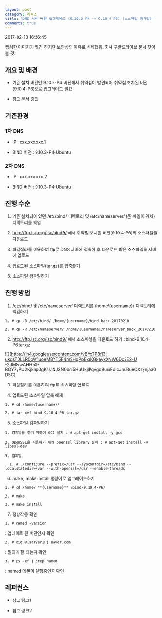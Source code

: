 ```yaml
---
layout: post
category: 리눅스
title: 'DNS 서버 버전 업그레이드 (9.10.3-P4 =< 9.10.4-P6) (소스파일 컴파일)'
comments: true
---
```


2017-02-13 16:26:45


캡쳐한 이미지가 많긴 하지만 보안상의 이유로 삭제했음. 회사 구글드라이브 문서 찾아볼 것.


## 개요 및 배경

  * 기존 설치 버전인 9.10.3-P4 버전에서 취약점이 발견되어 취약점 조치된 버전(9.10.4-P6)으로 업그레이드 필요

  * 참고 문서 링크

## 기존환경

### 1차 DNS

  * IP : xxx.xxx.xxx.1

  * BIND 버전 : 9.10.3-P4-Ubuntu

### 2차 DNS

  * IP : xxx.xxx.xxx.2

  * BIND 버전 : 9.10.3-P4-Ubuntu

  

## 진행 수순

  1. 기존 설치되어 있던 /etc/bind/ 디렉토리 및 /etc/nameserver/ (존 파일이 위치) 디렉토리를 백업

  2. http://ftp.isc.org/isc/bind9/ 에서 취약점 조치된 버전(9.10.4-P6)의 소스파일을 다운로드

  3. 파일질라를 이용하여 ftp로 DNS 서버에 접속한 후 다운로드 받은 소스파일을 서버에 업로드

  4. 업로드된 소스파일(tar.gz)를 압축풀기

  5. 소스파일 컴파일하기

## 진행 방법

  1. /etc/bind/ 및 /etc/nameserver/ 디렉토리를 /home/{username}/ 디렉토리에 백업하기

    1. # cp -R /etc/bind/ /home/{username}/bind_back_20170210

    2. # cp -R /etc/nameserver/ /home/{username}/nameserver_back_20170210

  2. http://ftp.isc.org/isc/bind9/ 에서 소스파일을 다운로드 하기 : bind-9.10.4-P6.tar.gz

![](https://lh4.googleusercontent.com/vBYcTP8fl3-ukgsTDLLR0oW1uoeM8YT5F4mSHqPpExrKGkeyxXNW6Dc2E2-U
-2JM8nvAHH5S-BQY7yPU2Kjknp0gK1s1NJ3N0om5HuUkjlPqvgd9umEdlcJnuBueCXzynjaa0D5C)

  3. 파일질라를 이용하여 ftp로 소스파일 업로드

  4. 업로드된 소스파일 압축 해제

    1. # cd /home/{username}/

    2. # tar xvf bind-9.10.4-P6.tar.gz

  

  5. 소스파일 컴파일하기

    1. 컴파일을 하기 위하여 GCC 설치 : # apt-get install -y gcc

    2. OpenSSL을 사용하기 위해 openssl library 설치 : # apt-get install -y libssl-dev

    3. 컴파일

      1. # ./configure --prefix=/usr --sysconfdir=/etc/bind --localstatedir=/var --with-openssl=/usr --enable-threads

  

  6. make, make install 명령어로 업그레이드하기

    1. # cd /home/ **{username}** /bind-9.10.4-P6/

    2. # make

    3. # make install

  7. 정상작동 확인

    1. # named -version

: 업데이트 된 버전인지 확인

    2. # dig @{serverIP} naver.com

: 질의가 잘 되는지 확인

    3. # ps -ef | grep named

: named 데몬이 실행중인지 확인

## 레퍼런스

  * 참고 링크1

  * 참고 링크2

  


